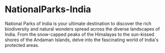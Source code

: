 # NationalParks-India
 National Parks of India is your ultimate destination to discover the rich biodiversity and natural wonders spread across the diverse landscapes of India. From the snow-capped peaks of the Himalayas to the sun-kissed shores of the Andaman Islands, delve into the fascinating world of India's protected areas.
